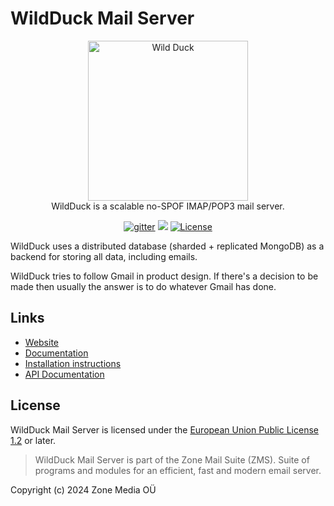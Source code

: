 # WildDuck Mail Server

<p align="center">
  <a href="https://wildduck.email" target="blank"><img src="./graphics/wildduck-type.svg" width="256" alt="Wild Duck" /></a>
  <br />
  WildDuck is a scalable no-SPOF IMAP/POP3 mail server.
</p>

<p align="center">
  <a href="https://gitter.im/nodemailer/wildduck" target="_blank"><img src="https://img.shields.io/gitter/room/nodemailer/wildduck?color=orange" alt="gitter" /></a>
  <a href="https://raw.githubusercontent.com/nodemailer/wildduck/refs/heads/master/docs/api/openapidocs.json"><img src="https://img.shields.io/swagger/valid/3.0?specUrl=https%3A%2F%2Fraw.githubusercontent.com%2Fnodemailer%2Fwildduck%2Frefs%2Fheads%2Fmaster%2Fdocs%2Fapi%2Fopenapidocs.json"></a>
  <a href="https://github.com/zone-eu/wildduck/blob/master/LICENSE" target="_blank">
    <img src="https://img.shields.io/github/license/zone-eu/wildduck" alt="License" />
  </a>
</p>

WildDuck uses a distributed database (sharded + replicated MongoDB) as a backend for storing all data, including emails.

WildDuck tries to follow Gmail in product design. If there's a decision to be made then usually the answer is to do whatever Gmail has done.

## Links

- [Website](https://wildduck.email)
- [Documentation](https://docs.wildduck.email)
- [Installation instructions](https://docs.wildduck.email/docs/general/install)
- [API Documentation](https://docs.wildduck.email/docs/category/wildduck-api)

## License

WildDuck Mail Server is licensed under the [European Union Public License 1.2](https://joinup.ec.europa.eu/collection/eupl/eupl-text-eupl-12) or later.

> WildDuck Mail Server is part of the Zone Mail Suite (ZMS). Suite of programs and modules for an efficient, fast and modern email server.

Copyright (c) 2024 Zone Media OÜ
